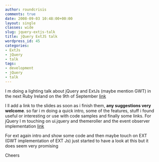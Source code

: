 ```yaml
---
author: roundcrisis
comments: true
date: 2008-09-03 10:48:00+00:00
layout: single
classes: wide
slug: jquery-extjs-talk
title: jQuery ExtJS talk
wordpress_id: 45
categories:
- ExtJs
- jQuery
- talk
tags:
- development
- jQuery
- talk
---
```


I m doing a lighting talk about jQuery and ExtJs (maybe mention GWT) in the next Ruby Ireland on the 9th of September [link](http://tinyurl.com/6q5n9p)

I ll add a link to the slides as soon as i finish them, **any suggestions very welcome**.
so far i m doing a quick intro, some of the features, stuff i found useful or interesting or use with code samples and finally some links. For jQuery I m touching on ui.jquery and themeroller and the event observer implementation [link](http://almaer.com/blog/enjoying-the-observer-pattern-with-custom-events)

For ext again intro and show some code and then maybe touch on EXT (GWT implementation of EXT Js) just started to have a look at this but it does seem very promising

Cheers
